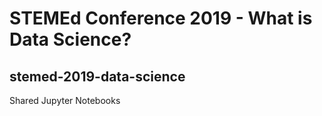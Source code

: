 # STEMEd Conference 2019 - What is Data Science?
## stemed-2019-data-science
Shared Jupyter Notebooks
